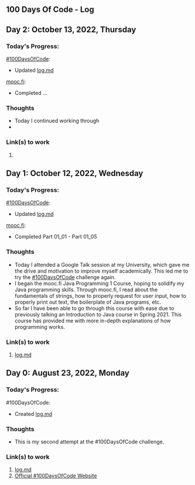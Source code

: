 ## 100 Days Of Code - Log

## Day 2: October 13, 2022, Thursday

### Today's Progress:

[#100DaysOfCode](https://www.100daysofcode.com/):

- Updated [log.md](https://github.com/byeJohn/-100DaysOfCode/new/main)

[mooc.fi](https://java-programming.mooc.fi/):

- Completed ...

### Thoughts

- Today I continued working through 
-

### Link(s) to work

1.


## Day 1: October 12, 2022, Wednesday

### Today's Progress:

[#100DaysOfCode](https://www.100daysofcode.com/):

- Updated [log.md](https://github.com/byeJohn/-100DaysOfCode/new/main)

[mooc.fi](https://java-programming.mooc.fi/):

- Completed Part 01_01 - Part 01_05

### Thoughts

- Today I attended a Google Talk session at my University, which gave me the drive and motivation to improve myself academically. This led me to 
  try the [#100DaysOfCode](https://www.100daysofcode.com/) challenge again.
- I began the mooc.fi Java Programming 1 Course, hoping to solidify my Java programming skills. Through mooc.fi, I read about the fundamentals of 
  strings, how to properly request for user input, how to properly print out text, the boilerplate of Java programs, etc.
- So far I have been able to go through this course with ease due to previously talking an Introduction to Java course in Spring 2021. This course 
  has provided me with more in-depth explanations of how programming works. 

### Link(s) to work

1. [log.md](https://github.com/byeJohn/-100DaysOfCode/new/main)




## Day 0: August 23, 2022, Monday

### Today's Progress:

#100DaysOfCode: 

- Created [log.md](https://github.com/byeJohn/-100DaysOfCode/new/main)

### Thoughts

- This is my second attempt at the #100DaysOfCode challenge.

### Link(s) to work

1. [log.md](https://github.com/byeJohn/-100DaysOfCode/new/main)
2. [Official #100DaysOfCode Website](https://www.100daysofcode.com/)
